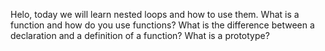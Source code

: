 Helo, today we will learn nested loops and how to use them.
What is a function and how do you use functions?
What is the difference between a declaration and a definition of a function?
What is a prototype?

